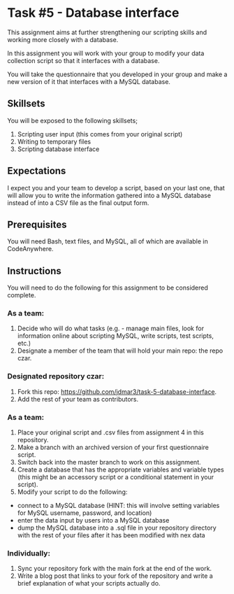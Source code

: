 # Task #5 - Database interface

This assignment aims at further strengthening our scripting skills and working more closely with a database.

In this assignment you will work with your group to modify your data collection script so that it interfaces with a database. 

You will take the questionnaire that you developed in your group and make a new version of it that interfaces with a MySQL database. 

## Skillsets

You will be exposed to the following skillsets;

1. Scripting user input (this comes from your original script)
2. Writing to temporary files
3. Scripting database interface

## Expectations

I expect you and your team to develop a script, based on your last one, that will allow you to write the information gathered into a MySQL database instead of into a CSV file as the final output form. 

## Prerequisites
You will need Bash, text files, and MySQL, all of which are available in CodeAnywhere.

## Instructions

You will need to do the following for this assignment to be considered complete. 

### As a team:

1. Decide who will do what tasks (e.g. - manage main files, look for information online about scripting MySQL, write scripts, test scripts, etc.)
2. Designate a member of the team that will hold your main repo: the repo czar.

### Designated repository czar:
 
1. Fork this repo: <https://github.com/jdmar3/task-5-database-interface>.
2. Add the rest of your team as contributors.

### As a team:

1. Place your original script and .csv files from assignment 4 in this repository. 
2. Make a branch with an archived version of your first questionnaire script.
3. Switch back into the master branch to work on this assignment.
4. Create a database that has the appropriate variables and variable types (this might be an accessory script or a conditional statement in your script).
5. Modify your script to do the following:
  - connect to a MySQL database (HINT: this will involve setting variables for MySQL username, password, and location)
  - enter the data input by users into a MySQL database 
  - dump the MySQL database into a .sql file in your repository directory with the rest of your files after it has been modified with nex data

### Individually:

1. Sync your repository fork with the main fork at the end of the work.
2. Write a blog post that links to your fork of the repository and write a brief explanation of what your scripts actually do. 

